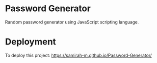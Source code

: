 # Password Generator
Random password generator using JavaScript scripting language.

# Deployment
To deploy this project: https://samirah-m.github.io/Password-Generator/
